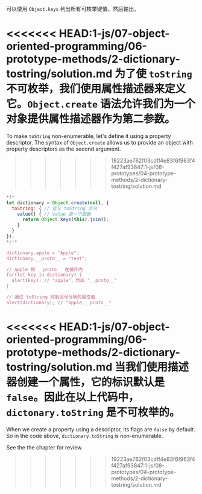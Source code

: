 
可以使用 `Object.keys` 列出所有可枚举键值，然后输出。

<<<<<<< HEAD:1-js/07-object-oriented-programming/06-prototype-methods/2-dictionary-tostring/solution.md
为了使 `toString` 不可枚举，我们使用属性描述器来定义它。`Object.create` 语法允许我们为一个对象提供属性描述器作为第二参数。
=======
To make `toString` non-enumerable, let's define it using a property descriptor. The syntax of `Object.create` allows us to provide an object with property descriptors as the second argument.
>>>>>>> 19223ae762f03cdff4e83f6f963f4f427af93847:1-js/08-prototypes/04-prototype-methods/2-dictionary-tostring/solution.md

```js run
*!*
let dictionary = Object.create(null, {
  toString: { // 定义 toString 方法
    value() { // value 是一个函数
      return Object.keys(this).join();
    }
  }
});
*/!*

dictionary.apple = "Apple";
dictionary.__proto__ = "test";

// apple 和 __proto__ 在循环内
for(let key in dictionary) {
  alert(key); // "apple"，然后 "__proto__"
}  

// 通过 toString 得到逗号分隔的属性值
alert(dictionary); // "apple,__proto__"
```

<<<<<<< HEAD:1-js/07-object-oriented-programming/06-prototype-methods/2-dictionary-tostring/solution.md
当我们使用描述器创建一个属性，它的标识默认是 `false`。因此在以上代码中，`dictonary.toString` 是不可枚举的。
=======
When we create a property using a descriptor, its flags are `false` by default. So in the code above, `dictionary.toString` is non-enumerable.

See the the chapter [](info:property-descriptors) for review.
>>>>>>> 19223ae762f03cdff4e83f6f963f4f427af93847:1-js/08-prototypes/04-prototype-methods/2-dictionary-tostring/solution.md
